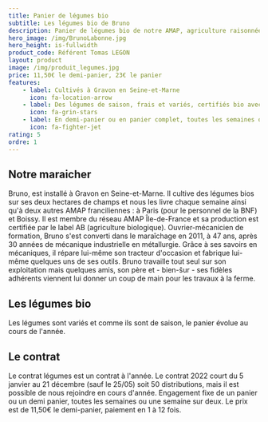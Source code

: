 ```yaml
---
title: Panier de légumes bio
subtitle: Les légumes bio de Bruno
description: Panier de légumes bio de notre AMAP, agriculture raisonnée, biologique, circuit court.
hero_image: /img/BrunoLabonne.jpg
hero_height: is-fullwidth
product_code: Référent Tomas LEGON
layout: product
image: /img/produit_legumes.jpg
price: 11,50€ le demi-panier, 23€ le panier
features:
    - label: Cultivés à Gravon en Seine-et-Marne
      icon: fa-location-arrow
    - label: Des légumes de saison, frais et variés, certifiés bio avec le label AB.
      icon: fa-grin-stars
    - label: En demi-panier ou en panier complet, toutes les semaines ou tous les 15 jours.
      icon: fa-fighter-jet
rating: 5
ordre: 1
---
```



## Notre maraicher

Bruno, est installé à Gravon en Seine-et-Marne. Il cultive des légumes bios sur ses deux hectares de champs et nous les livre chaque semaine ainsi qu'à deux autres AMAP franciliennes : à Paris (pour le personnel de la BNF) et Boissy. Il est membre du réseau AMAP Île-de-France et sa production est certifiée par le label AB (agriculture biologique). Ouvrier-mécanicien de formation, Bruno s'est converti dans le maraîchage en 2011, à 47 ans, après 30 années de mécanique industrielle en métallurgie. Grâce à ses savoirs en mécaniques, il répare lui-même son tracteur d'occasion et fabrique lui-même quelques uns de ses outils. Bruno travaille tout seul sur son exploitation mais quelques amis, son père et - bien-ŝur - ses fidèles adhérents viennent lui donner un coup de main pour les travaux à la ferme.

## Les légumes bio

Les légumes sont variés et comme ils sont de saison, le panier évolue au cours de l'année.


## Le contrat

Le contrat légumes est un contrat à l'année.
Le contrat 2022 court du 5 janvier au 21 décembre (sauf le 25/05) soit 50 distributions, mais il est possible de nous rejoindre en cours d'année.
Engagement fixe de un panier ou un demi panier, toutes les semaines ou une semaine sur deux.
Le prix est de 11,50€ le demi-panier, paiement en 1 à 12 fois.
